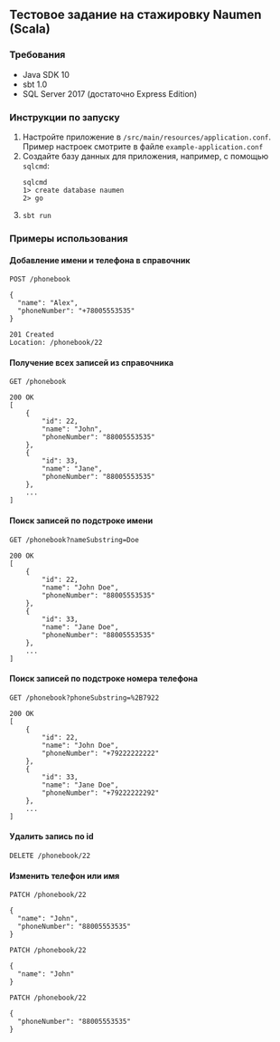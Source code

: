 ## Тестовое задание на стажировку Naumen (Scala)

### Требования

* Java SDK 10
* sbt 1.0
* SQL Server 2017 (достаточно Express Edition)

### Инструкции по запуску
1) Настройте приложение в `/src/main/resources/application.conf`. Пример настроек смотрите в файле `example-application.conf`
2) Создайте базу данных для приложения, например, с помощью `sqlcmd`:
   ```
   sqlcmd
   1> create database naumen
   2> go
   ```
3) `sbt run`

### Примеры использования

#### Добавление имени и телефона в справочник

```http request
POST /phonebook

{
  "name": "Alex",
  "phoneNumber": "+78005553535"
}
```

```
201 Created
Location: /phonebook/22
```

#### Получение всех записей из справочника

```http request
GET /phonebook
```

```
200 OK
[
    {
        "id": 22,
        "name": "John",
        "phoneNumber": "88005553535"
    },
    {
        "id": 33,
        "name": "Jane",
        "phoneNumber": "88005553535"
    },
    ...
]
```

#### Поиск записей по подстроке имени

```http request
GET /phonebook?nameSubstring=Doe
```

```
200 OK
[
    {
        "id": 22,
        "name": "John Doe",
        "phoneNumber": "88005553535"
    },
    {
        "id": 33,
        "name": "Jane Doe",
        "phoneNumber": "88005553535"
    },
    ...
]
```

#### Поиск записей по подстроке номера телефона

```http request
GET /phonebook?phoneSubstring=%2B7922
```

```
200 OK
[
    {
        "id": 22,
        "name": "John Doe",
        "phoneNumber": "+79222222222"
    },
    {
        "id": 33,
        "name": "Jane Doe",
        "phoneNumber": "+79222222292"
    },
    ...
]
```

#### Удалить запись по id

```http request
DELETE /phonebook/22
```

#### Изменить телефон или имя

```http request
PATCH /phonebook/22

{
  "name": "John",
  "phoneNumber": "88005553535"
}
```

```http request
PATCH /phonebook/22

{
  "name": "John"
}
```

```http request
PATCH /phonebook/22

{
  "phoneNumber": "88005553535"
}
```